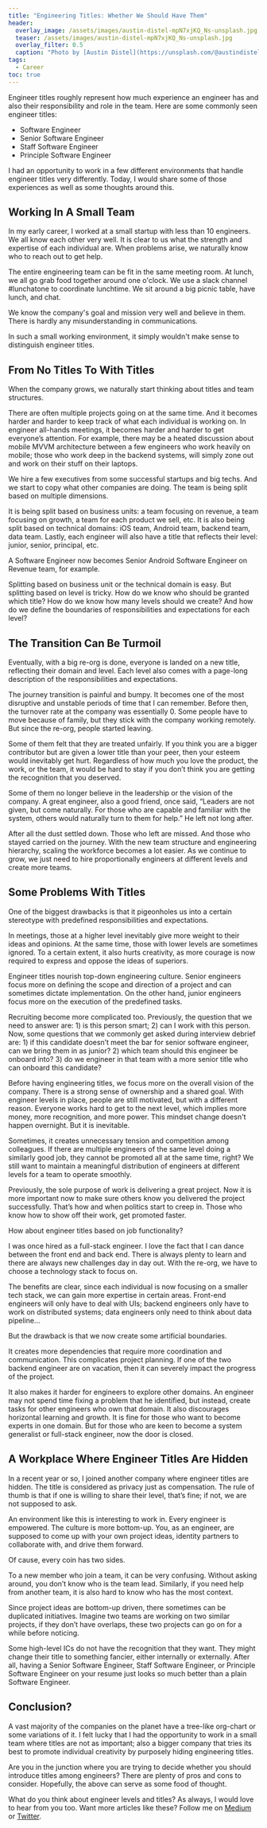 ```yaml
---
title: "Engineering Titles: Whether We Should Have Them"
header:
  overlay_image: /assets/images/austin-distel-mpN7xjKQ_Ns-unsplash.jpg
  teaser: /assets/images/austin-distel-mpN7xjKQ_Ns-unsplash.jpg
  overlay_filter: 0.5
  caption: "Photo by [Austin Distel](https://unsplash.com/@austindistel?utm_source=unsplash&utm_medium=referral&utm_content=creditCopyText) on [Unsplash](https://unsplash.com/?utm_source=unsplash&utm_medium=referral&utm_content=creditCopyText)"
tags:
  - Career
toc: true
---
```


Engineer titles roughly represent how much experience an engineer has and also their responsibility and role in the team. Here are some commonly seen engineer titles:

- Software Engineer
- Senior Software Engineer
- Staff Software Engineer
- Principle Software Engineer

I had an opportunity to work in a few different environments that handle engineer titles very differently. Today, I would share some of those experiences as well as some thoughts around this.

## Working In A Small Team

In my early career, I worked at a small startup with less than 10 engineers. We all know each other very well. It is clear to us what the strength and expertise of each individual are. When problems arise, we naturally know who to reach out to get help.

The entire engineering team can be fit in the same meeting room. At lunch, we all go grab food together around one o'clock. We use a slack channel #lunchatone to coordinate lunchtime. We sit around a big picnic table, have lunch, and chat.

We know the company's goal and mission very well and believe in them. There is hardly any misunderstanding in communications.

In such a small working environment, it simply wouldn't make sense to distinguish engineer titles.

## From No Titles To With Titles

When the company grows, we naturally start thinking about titles and team structures.

There are often multiple projects going on at the same time. And it becomes harder and harder to keep track of what each individual is working on. In engineer all-hands meetings, it becomes harder and harder to get everyone’s attention. For example, there may be a heated discussion about mobile MVVM architecture between a few engineers who work heavily on mobile; those who work deep in the backend systems, will simply zone out and work on their stuff on their laptops.

We hire a few executives from some successful startups and big techs. And we start to copy what other companies are doing. The team is being split based on multiple dimensions.

It is being split based on business units: a team focusing on revenue, a team focusing on growth, a team for each product we sell, etc. It is also being split based on technical domains: iOS team, Android team, backend team, data team. Lastly, each engineer will also have a title that reflects their level: junior, senior, principal, etc.

A Software Engineer now becomes Senior Android Software Engineer on Revenue team, for example.

Splitting based on business unit or the technical domain is easy. But splitting based on level is tricky. How do we know who should be granted which title? How do we know how many levels should we create? And how do we define the boundaries of responsibilities and expectations for each level?

## The Transition Can Be Turmoil

Eventually, with a big re-org is done, everyone is landed on a new title, reflecting their domain and level. Each level also comes with a page-long description of the responsibilities and expectations.

The journey transition is painful and bumpy. It becomes one of the most disruptive and unstable periods of time that I can remember. Before then, the turnover rate at the company was essentially 0. Some people have to move because of family, but they stick with the company working remotely. But since the re-org, people started leaving.

Some of them felt that they are treated unfairly. If you think you are a bigger contributor but are given a lower title than your peer, then your esteem would inevitably get hurt. Regardless of how much you love the product, the work, or the team, it would be hard to stay if you don’t think you are getting the recognition that you deserved.

Some of them no longer believe in the leadership or the vision of the company. A great engineer, also a good friend, once said, “Leaders are not given, but come naturally. For those who are capable and familiar with the system, others would naturally turn to them for help.” He left not long after.

After all the dust settled down. Those who left are missed. And those who stayed carried on the journey. With the new team structure and engineering hierarchy, scaling the workforce becomes a lot easier. As we continue to grow, we just need to hire proportionally engineers at different levels and create more teams.

## Some Problems With Titles

One of the biggest drawbacks is that it pigeonholes us into a certain stereotype with predefined responsibilities and expectations.

In meetings, those at a higher level inevitably give more weight to their ideas and opinions. At the same time, those with lower levels are sometimes ignored. To a certain extent, it also hurts creativity, as more courage is now required to express and oppose the ideas of superiors.

Engineer titles nourish top-down engineering culture. Senior engineers focus more on defining the scope and direction of a project and can sometimes dictate implementation. On the other hand, junior engineers focus more on the execution of the predefined tasks.

Recruiting become more complicated too. Previously, the question that we need to answer are: 1) is this person smart; 2) can I work with this person. Now, some questions that we commonly get asked during interview debrief are: 1) if this candidate doesn’t meet the bar for senior software engineer, can we bring them in as junior? 2) which team should this engineer be onboard into? 3) do we engineer in that team with a more senior title who can onboard this candidate?

Before having engineering titles, we focus more on the overall vision of the company. There is a strong sense of ownership and a shared goal. With engineer levels in place, people are still motivated, but with a different reason. Everyone works hard to get to the next level, which implies more money, more recognition, and more power. This mindset change doesn't happen overnight. But it is inevitable.

Sometimes, it creates unnecessary tension and competition among colleagues. If there are multiple engineers of the same level doing a similarly good job, they cannot be promoted all at the same time, right? We still want to maintain a meaningful distribution of engineers at different levels for a team to operate smoothly.

Previously, the sole purpose of work is delivering a great project. Now it is more important now to make sure others know you delivered the project successfully. That’s how and when politics start to creep in. Those who know how to show off their work, get promoted faster.

How about engineer titles based on job functionality?

I was once hired as a full-stack engineer. I love the fact that I can dance between the front end and back end. There is always plenty to learn and there are always new challenges day in day out. With the re-org, we have to choose a technology stack to focus on.

The benefits are clear, since each individual is now focusing on a smaller tech stack, we can gain more expertise in certain areas. Front-end engineers will only have to deal with UIs; backend engineers only have to work on distributed systems; data engineers only need to think about data pipeline...

But the drawback is that we now create some artificial boundaries.

It creates more dependencies that require more coordination and communication. This complicates project planning. If one of the two backend engineer are on vacation, then it can severely impact the progress of the project.

It also makes it harder for engineers to explore other domains. An engineer may not spend time fixing a problem that he identified, but instead, create tasks for other engineers who own that domain. It also discourages horizontal learning and growth. It is fine for those who want to become experts in one domain. But for those who are keen to become a system generalist or full-stack engineer, now the door is closed.

## A Workplace Where Engineer Titles Are Hidden

In a recent year or so, I joined another company where engineer titles are hidden. The title is considered as privacy just as compensation. The rule of thumb is that if one is willing to share their level, that’s fine; if not, we are not supposed to ask.

An environment like this is interesting to work in. Every engineer is empowered. The culture is more bottom-up. You, as an engineer, are supposed to come up with your own project ideas, identity partners to collaborate with, and drive them forward.

Of cause, every coin has two sides.

To a new member who join a team, it can be very confusing. Without asking around, you don’t know who is the team lead. Similarly, if you need help from another team, it is also hard to know who has the most context.

Since project ideas are bottom-up driven, there sometimes can be duplicated initiatives. Imagine two teams are working on two similar projects, if they don’t have overlaps, these two projects can go on for a while before noticing.

Some high-level ICs do not have the recognition that they want. They might change their title to something fancier, either internally or externally. After all, having a Senior Software Engineer, Staff Software Engineer, or Principle Software Engineer on your resume just looks so much better than a plain Software Engineer.

## Conclusion?

A vast majority of the companies on the planet have a tree-like org-chart or some variations of it. I felt lucky that I had the opportunity to work in a small team where titles are not as important; also a bigger company that tries its best to promote individual creativity by purposely hiding engineering titles.

Are you in the junction where you are trying to decide whether you should introduce titles among engineers? There are plenty of pros and cons to consider. Hopefully, the above can serve as some food of thought.

What do you think about engineer levels and titles? As always, I would love to hear from you too. Want more articles like these? Follow me on [Medium](https://yuchen52.medium.com/membership) or [Twitter](https://twitter.com/yzhong52).
